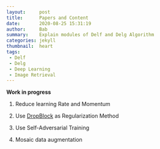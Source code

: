 ```yaml
---
layout:     post
title:      Papers and Content
date:       2020-08-25 15:31:19
author:     Bab
summary:    Explain modules of Delf and Delg Algorithm
categories: jekyll
thumbnail:  heart
tags:
 - Delf
 - Delg
 - Deep Learning
 - Image Retrieval
---
```


**Work in progress**


1. Reduce learning Rate and Momentum


2. Use [DropBlock](https://arxiv.org/pdf/1810.12890.pdf) as Regularization Method 

3. Use Self-Adversarial Training

4. Mosaic data augmentation